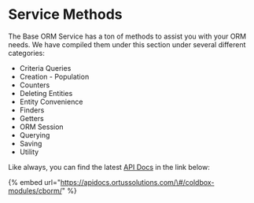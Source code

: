 # Service Methods

The Base ORM Service has a ton of methods to assist you with your ORM needs. We have compiled them under this section under several different categories:

* Criteria Queries
* Creation - Population
* Counters
* Deleting Entities
* Entity Convenience
* Finders
* Getters
* ORM Session
* Querying
* Saving
* Utility

Like always, you can find the latest [API Docs](https://apidocs.ortussolutions.com/#/coldbox-modules/cborm/) in the link below:

{% embed url="https://apidocs.ortussolutions.com/\#/coldbox-modules/cborm/" %}



